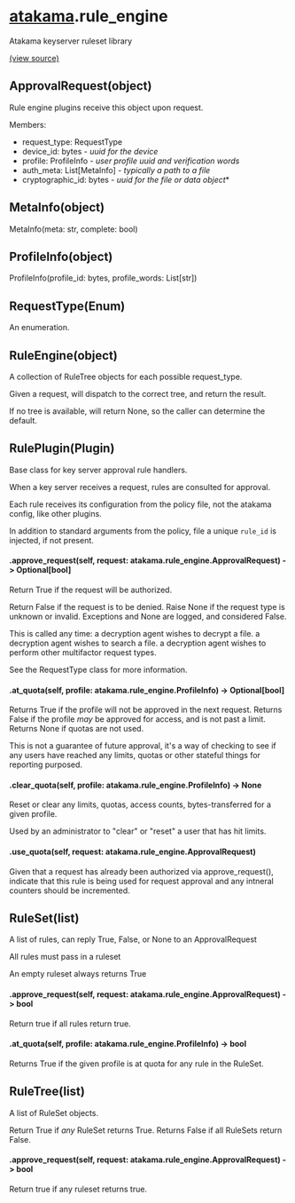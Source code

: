# [atakama](atakama.md).rule_engine
Atakama keyserver ruleset library


[(view source)](https://github.com/AtakamaLLC/atakama_sdk/blob/master/atakama/rule_engine.py)
## ApprovalRequest(object)

Rule engine plugins receive this object upon request.

Members:
 - request_type: RequestType
 - device_id: bytes - *uuid for the device*
 - profile: ProfileInfo - *user profile uuid and verification words*
 - auth_meta: List[MetaInfo] - *typically a path to a file*
 - cryptographic_id: bytes - *uuid for the file or data object**




## MetaInfo(object)
MetaInfo(meta: str, complete: bool)



## ProfileInfo(object)
ProfileInfo(profile_id: bytes, profile_words: List[str])



## RequestType(Enum)
An enumeration.



## RuleEngine(object)
A collection of RuleTree objects for each possible request_type.

Given a request, will dispatch to the correct tree, and return the result.

If no tree is available, will return None, so the caller can determine the default.




## RulePlugin(Plugin)

Base class for key server approval rule handlers.

When a key server receives a request, rules are consulted for approval.

Each rule receives its configuration from the policy file,
not the atakama config, like other plugins.

In addition to standard arguments from the policy, file a unique
`rule_id` is injected, if not present.



#### .approve\_request(self, request: atakama.rule\_engine.ApprovalRequest) -> Optional[bool]

Return True if the request will be authorized.

Return False if the request is to be denied.
Raise None if the request type is unknown or invalid.
Exceptions and None are logged, and considered False.

This is called any time:
    a decryption agent wishes to decrypt a file.
    a decryption agent wishes to search a file.
    a decryption agent wishes to perform other multifactor request types.

See the RequestType class for more information.


#### .at\_quota(self, profile: atakama.rule\_engine.ProfileInfo) -> Optional[bool]

Returns True if the profile will not be approved in the next request.
Returns False if the profile *may* be approved for access, and is not past a limit.
Returns None if quotas are not used.

This is not a guarantee of future approval, it's a way of checking to see if any users have
reached any limits, quotas or other stateful things for reporting purposed.


#### .clear\_quota(self, profile: atakama.rule\_engine.ProfileInfo) -> None

Reset or clear any limits, quotas, access counts, bytes-transferred for a given profile.

Used by an administrator to "clear" or "reset" a user that has hit limits.


#### .use\_quota(self, request: atakama.rule\_engine.ApprovalRequest)

Given that a request has already been authorized via approve_request(), indicate
that this rule is being used for request approval and any intneral counters
should be incremented.



## RuleSet(list)
A list of rules, can reply True, False, or None to an ApprovalRequest

All rules must pass in a ruleset

An empty ruleset always returns True



#### .approve\_request(self, request: atakama.rule\_engine.ApprovalRequest) -> bool
Return true if all rules return true.

#### .at\_quota(self, profile: atakama.rule\_engine.ProfileInfo) -> bool
Returns True if the given profile is at quota for any rule in the RuleSet.


## RuleTree(list)
A list of RuleSet objects.

Return True if *any* RuleSet returns True.
Returns False if all RuleSets return False.



#### .approve\_request(self, request: atakama.rule\_engine.ApprovalRequest) -> bool
Return true if any ruleset returns true.


